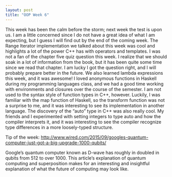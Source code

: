 ```yaml
---
layout: post
title: "OOP Week 6"
---
```

This week has been the calm before the storm; next week the test is upon us. I am a little concerned since I do not have a great idea of what I am expecting, but I guess I will find out by the end of the coming week. The Range Iterator implementation we talked about this week was cool and highlights a lot of the power C++ has with operators and templates. I was not a fan of the chapter five quiz question this week. I realize that we should soak in a lot of information from the book, but it has been quite some time since we read that chapter. I am lucky I got the question right, and I will probably prepare better in the future. We also learned lambda expressions this week, and it was awesome! I loved anonymous functions in Haskell during my programming languages class, and we had a good time working with environments and closures over the course of the semester. I am not used to the syntax style of function types in C++, however. Luckily, I was familiar with the map function of Haskell, so the transform function was not a surprise to me, and it was interesting to see its implementation in another language. The discovery of the “auto” type in C++ was also really cool. My friends and I experimented with setting integers to type auto and how the compiler interprets it, and it was interesting to see the compiler recognize type differences in a more loosely-typed structure. 

Tip of the week: http://www.wired.com/2015/09/googles-quantum-computer-just-got-a-big-upgrade-1000-qubits/

Google’s quantum computer known as D-wave has roughly in doubled in qubits from 512 to over 1000. This article’s explanation of quantum computing and superposition makes for an interesting and insightful explanation of what the future of computing may look like.
